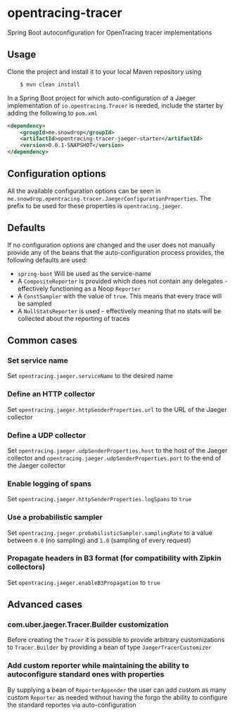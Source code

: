 # opentracing-tracer
Spring Boot autoconfiguration for OpenTracing tracer implementations

## Usage

Clone the project and install it to your local Maven repository using 

```bash
    $ mvn clean install
```

In a Spring Boot project for which auto-configuration of a Jaeger implementation of `io.opentracing.Tracer` is needed,
include the starter by adding the following to `pom.xml`

```xml
<dependency>
    <groupId>me.snowdrop</groupId>
    <artifactId>opentracing-tracer-jaeger-starter</artifactId>
    <version>0.0.1-SNAPSHOT</version>
</dependency>
```

## Configuration options

All the available configuration options can be seen in `me.snowdrop.opentracing.tracer.JaegerConfigurationProperties`.
The prefix to be used for these properties is `opentracing.jaeger`.

## Defaults

If no configuration options are changed and the user does not manually provide any of the beans that the 
auto-configuration process provides, the following defaults are used:

* `spring-boot` Will be used as the service-name
* A `CompositeReporter` is provided which does not contain any delegates - effectively functioning as a Noop `Reporter`
* A `ConstSampler` with the value of `true`. This means that every trace will be sampled
* A `NullStatsReporter` is used - effectively meaning that no stats will be collected about the reporting of traces

## Common cases

### Set service name 

Set `opentracing.jaeger.serviceName` to the desired name

### Define an HTTP collector

Set `opentracing.jaeger.httpSenderProperties.url` to the URL of the Jaeger collector

### Define a UDP collector

Set `opentracing.jaeger.udpSenderProperties.host` to the host of the Jaeger collector
and `opentracing.jaeger.udpSenderProperties.port` to the end of the Jaeger collector

### Enable logging of spans

Set `opentracing.jaeger.httpSenderProperties.logSpans` to `true`

### Use a probabilistic sampler 

Set `opentracing.jaeger.probabilisticSampler.samplingRate` to a value between `0.0` (no sampling) and `1.0` (sampling of every request)

### Propagate headers in B3 format (for compatibility with Zipkin collectors)

Set `opentracing.jaeger.enableB3Propagation` to `true`

## Advanced cases

### com.uber.jaeger.Tracer.Builder customization

Before creating the `Tracer` it is possible to provide arbitrary customizations to `Tracer.Builder` by providing a bean
of type `JaegerTracerCustomizer`

### Add custom reporter while maintaining the ability to autoconfigure standard ones with properties

By supplying a bean of `ReporterAppender` the user can add custom as many custom `Reporter` as needed without
having the forgo the ability to configure the standard reportes via auto-configuration
